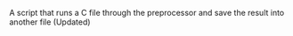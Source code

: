 A script that runs a C file through the preprocessor and save the result into another file (Updated)
